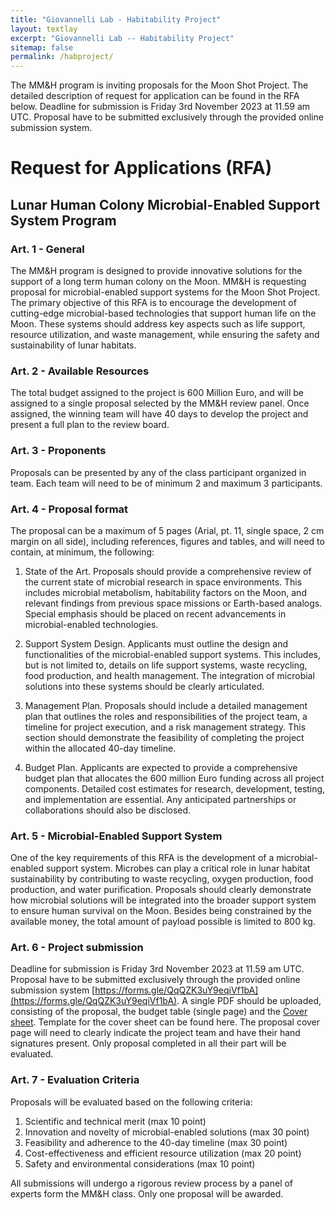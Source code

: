 ```yaml
---
title: "Giovannelli Lab - Habitability Project"
layout: textlay
excerpt: "Giovannelli Lab -- Habitability Project"
sitemap: false
permalink: /habproject/
---
```


The MM&H program is inviting proposals for the Moon Shot Project. The detailed description of request for application can be found in the RFA below. Deadline for submission is Friday 3rd November 2023 at 11.59 am UTC. Proposal have to be submitted exclusively through the provided online submission system.

# Request for Applications (RFA)
## Lunar Human Colony Microbial-Enabled Support System Program

### Art. 1 - General
The MM&H program is designed to provide innovative solutions for the support of a long term human colony on the Moon. MM&H is requesting proposal for microbial-enabled support systems for the Moon Shot Project. The primary objective of this RFA is to encourage the development of cutting-edge microbial-based technologies that support human life on the Moon. These systems should address key aspects such as life support, resource utilization, and waste management, while ensuring the safety and sustainability of lunar habitats. 

### Art. 2 - Available Resources
The total budget assigned to the project is 600 Million Euro, and will be assigned to a single proposal selected by the MM&H review panel. Once assigned, the winning team will have 40 days to develop the project and present a full plan to the review board.

### Art. 3 - Proponents
Proposals can be presented by any of the class participant organized in team. Each team will need to be of minimum 2 and maximum 3 participants.

### Art. 4 - Proposal format
The proposal can be a maximum of 5 pages (Arial, pt. 11, single space, 2 cm margin on all side), including references, figures and tables, and will need to contain, at minimum, the following:

 1. State of the Art. Proposals should provide a comprehensive review of the current state of microbial research in space environments. This includes microbial metabolism, habitability factors on the Moon, and relevant findings from previous space missions or Earth-based analogs. Special emphasis should be placed on recent advancements in microbial-enabled technologies.

 2. Support System Design. Applicants must outline the design and functionalities of the microbial-enabled support systems. This includes, but is not limited to, details on life support systems, waste recycling, food production, and health management. The integration of microbial solutions into these systems should be clearly articulated.

 3. Management Plan. Proposals should include a detailed management plan that outlines the roles and responsibilities of the project team, a timeline for project execution, and a risk management strategy. This section should demonstrate the feasibility of completing the project within the allocated 40-day timeline.

 4. Budget Plan. Applicants are expected to provide a comprehensive budget plan that allocates the 600 million Euro funding across all project components. Detailed cost estimates for research, development, testing, and implementation are essential. Any anticipated partnerships or collaborations should also be disclosed.

### Art. 5 - Microbial-Enabled Support System
One of the key requirements of this RFA is the development of a microbial-enabled support system. Microbes can play a critical role in lunar habitat sustainability by contributing to waste recycling, oxygen production, food production, and water purification. Proposals should clearly demonstrate how microbial solutions will be integrated into the broader support system to ensure human survival on the Moon. Besides being constrained by the available money, the total amount of payload possible is limited to 800 kg.

### Art. 6 - Project submission
Deadline for submission is Friday 3rd November 2023 at 11.59 am UTC. Proposal have to be submitted exclusively through the provided online submission system [https://forms.gle/QqQZK3uY9eqiVf1bA](https://forms.gle/QqQZK3uY9eqiVf1bA). A single PDF should be uploaded, consisting of the proposal, the budget table (single page) and the [Cover sheet](https://docs.google.com/document/d/10OT9Ae_VluF1IEYx3gc76bAZQyZixiIOZ-8ckxyDN5E/edit?usp=sharing). Template for the cover sheet can be found here. The proposal cover page will need to clearly indicate the project team and have their hand signatures present. Only proposal completed in all their part will be evaluated.

### Art. 7 - Evaluation Criteria
Proposals will be evaluated based on the following criteria:
 1. Scientific and technical merit (max 10 point)
 2. Innovation and novelty of microbial-enabled solutions (max 30 point)
 3. Feasibility and adherence to the 40-day timeline (max 30 point)
 4. Cost-effectiveness and efficient resource utilization (max 20 point)
 5. Safety and environmental considerations (max 10 point)

All submissions will undergo a rigorous review process by a panel of experts form the MM&H class. Only one proposal will be awarded.
